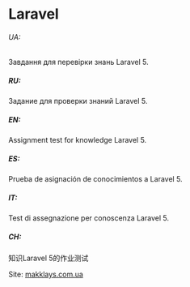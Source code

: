 # Laravel

###### UA: 
Завдання для перевiрки знань Laravel 5. 

##### RU: 
Задание для проверки знаний Laravel 5.

##### EN: 
Assignment test for knowledge Laravel 5.

##### ES: 
Prueba de asignación de conocimientos a Laravel 5.

##### IT: 
Test di assegnazione per conoscenza Laravel 5.

##### CH: 
知识Laravel 5的作业测试


Site: [makklays.com.ua](http://makklays.com.ua?from=github)

